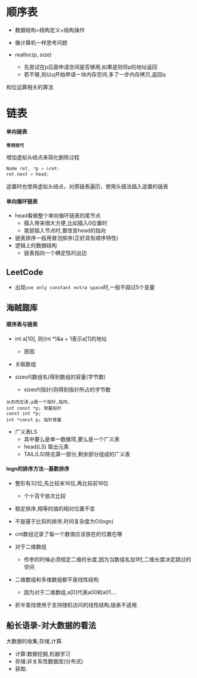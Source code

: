 # 顺序表

- 数据结构=结构定义+结构操作
- 像计算机一样思考问题

- realloc(p, size)
  - 先尝试在p后面申请空间是否够用,如果是则将p的地址返回
  - 若不够,则以q开始申请一块内存空间,多了一步内存拷贝,返回q

和位运算相关的算法

# 链表

#### 单向链表

**`常用技巧`**

增加虚拟头结点来简化删除过程

```c
Node ret, *p = &ret;
ret.next = head;
```

逆置时也使用虚拟头结点，对原链表遍历，使用头插法插入逆置的链表

#### 单向循环链表

- head看做整个单向循环链表的尾节点
  - 插入带来很大方便,比如插入0位置时
  - 尾部插入节点时,要改变head的指向
- 链表排序一般用冒泡排序(正好具有顺序特性)
- 逻辑上的数据结构
  - 链表指向一个确定性的出边

## LeetCode

- 出现`use only constant extra space`时,一般不超过5个变量

## 海贼题库

#### 顺序表与链表

- int a[10], 则(int *)&a + 1表示a[1]的地址
  - 原因
- 关联数组

- sizeof(数组名)得到数组的容量(字节数)
  - sizeof(指针)则得到指针所占的字节数

```
从右向左读,p是一个指针,指向,
int const *p; 常量指针
const int *p;
int *const p; 指针常量
```

- 广义表LS
  - 其中要么是单一数据项,要么是一个广义表
  - head(LS) 取出元素
  - TAIL(LS)除去第一部分,剩余部分组成的广义表

#### logn的排序方法--基数排序

- 整形有32位,先比较末16位,再比较前16位
  - 个十百千依次比较
- 稳定排序,相等的值的相对位置不变

- 不是基于比较的排序,时间复杂度为O(logn)

- cnt数组记录了每一个数值应该放在的位置在哪
- 对于二维数组
  - 传参的时候必须规定二维的长度,因为当数组名加1时,二维长度决定跳过的空间
- 二维数组和多维数组都不是线性结构
  - 因为对于二维数组,a[0]代表a00和a01....
- 折半查找使用于支持随机访问的线性结构,链表不适用.

## 船长语录-对大数据的看法

大数据的收集,存储,计算.

- 计算:数据挖掘,机器学习
- 存储:非关系性数据库(分布式)
- 获取: